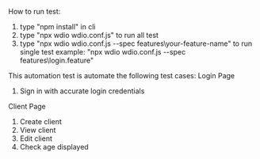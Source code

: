 How to run test:
1. type "npm install" in cli
2. type "npx wdio wdio.conf.js" to run all test
3. type "npx wdio wdio.conf.js --spec features\your-feature-name" to run single test
    example: "npx wdio wdio.conf.js --spec features\login.feature"

This automation test is automate the following test cases:
Login Page
1. Sign in with accurate login credentials

Client Page
1. Create client
2. View client
3. Edit client
4. Check age displayed
